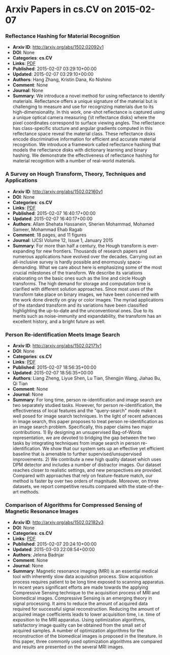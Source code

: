 # Arxiv Papers in cs.CV on 2015-02-07
### Reflectance Hashing for Material Recognition
- **Arxiv ID**: http://arxiv.org/abs/1502.02092v1
- **DOI**: None
- **Categories**: **cs.CV**
- **Links**: [PDF](http://arxiv.org/pdf/1502.02092v1)
- **Published**: 2015-02-07 03:29:10+00:00
- **Updated**: 2015-02-07 03:29:10+00:00
- **Authors**: Hang Zhang, Kristin Dana, Ko Nishino
- **Comment**: None
- **Journal**: None
- **Summary**: We introduce a novel method for using reflectance to identify materials. Reflectance offers a unique signature of the material but is challenging to measure and use for recognizing materials due to its high-dimensionality. In this work, one-shot reflectance is captured using a unique optical camera measuring {\it reflectance disks} where the pixel coordinates correspond to surface viewing angles. The reflectance has class-specific stucture and angular gradients computed in this reflectance space reveal the material class.   These reflectance disks encode discriminative information for efficient and accurate material recognition. We introduce a framework called reflectance hashing that models the reflectance disks with dictionary learning and binary hashing. We demonstrate the effectiveness of reflectance hashing for material recognition with a number of real-world materials.



### A Survey on Hough Transform, Theory, Techniques and Applications
- **Arxiv ID**: http://arxiv.org/abs/1502.02160v1
- **DOI**: None
- **Categories**: **cs.CV**
- **Links**: [PDF](http://arxiv.org/pdf/1502.02160v1)
- **Published**: 2015-02-07 16:40:17+00:00
- **Updated**: 2015-02-07 16:40:17+00:00
- **Authors**: Allam Shehata Hassanein, Sherien Mohammad, Mohamed Sameer, Mohammad Ehab Ragab
- **Comment**: 18 pages, and 11 figures
- **Journal**: IJCSI Volume 12, Issue 1, January 2015
- **Summary**: For more than half a century, the Hough transform is ever-expanding for new frontiers. Thousands of research papers and numerous applications have evolved over the decades. Carrying out an all-inclusive survey is hardly possible and enormously space-demanding. What we care about here is emphasizing some of the most crucial milestones of the transform. We describe its variations elaborating on the basic ones such as the line and circle Hough transforms. The high demand for storage and computation time is clarified with different solution approaches. Since most uses of the transform take place on binary images, we have been concerned with the work done directly on gray or color images. The myriad applications of the standard transform and its variations have been classified highlighting the up-to-date and the unconventional ones. Due to its merits such as noise-immunity and expandability, the transform has an excellent history, and a bright future as well.



### Person Re-identification Meets Image Search
- **Arxiv ID**: http://arxiv.org/abs/1502.02171v1
- **DOI**: None
- **Categories**: **cs.CV**
- **Links**: [PDF](http://arxiv.org/pdf/1502.02171v1)
- **Published**: 2015-02-07 18:56:35+00:00
- **Updated**: 2015-02-07 18:56:35+00:00
- **Authors**: Liang Zheng, Liyue Shen, Lu Tian, Shengjin Wang, Jiahao Bu, Qi Tian
- **Comment**: None
- **Journal**: None
- **Summary**: For long time, person re-identification and image search are two separately studied tasks. However, for person re-identification, the effectiveness of local features and the "query-search" mode make it well posed for image search techniques.   In the light of recent advances in image search, this paper proposes to treat person re-identification as an image search problem. Specifically, this paper claims two major contributions. 1) By designing an unsupervised Bag-of-Words representation, we are devoted to bridging the gap between the two tasks by integrating techniques from image search in person re-identification. We show that our system sets up an effective yet efficient baseline that is amenable to further supervised/unsupervised improvements. 2) We contribute a new high quality dataset which uses DPM detector and includes a number of distractor images. Our dataset reaches closer to realistic settings, and new perspectives are provided.   Compared with approaches that rely on feature-feature match, our method is faster by over two orders of magnitude. Moreover, on three datasets, we report competitive results compared with the state-of-the-art methods.



### Comparison of Algorithms for Compressed Sensing of Magnetic Resonance Images
- **Arxiv ID**: http://arxiv.org/abs/1502.02182v3
- **DOI**: None
- **Categories**: **cs.CV**
- **Links**: [PDF](http://arxiv.org/pdf/1502.02182v3)
- **Published**: 2015-02-07 20:24:10+00:00
- **Updated**: 2015-03-03 22:08:54+00:00
- **Authors**: Jelena Badnjar
- **Comment**: None
- **Journal**: None
- **Summary**: Magnetic resonance imaging (MRI) is an essential medical tool with inherently slow data acquisition process. Slow acquisition process requires patient to be long time exposed to scanning apparatus. In recent years significant efforts are made towards the applying Compressive Sensing technique to the acquisition process of MRI and biomedical images. Compressive Sensing is an emerging theory in signal processing. It aims to reduce the amount of acquired data required for successful signal reconstruction. Reducing the amount of acquired image coefficients leads to lower acquisition time, i.e. time of exposition to the MRI apparatus. Using optimization algorithms, satisfactory image quality can be obtained from the small set of acquired samples. A number of optimization algorithms for the reconstruction of the biomedical images is proposed in the literature. In this paper, three commonly used optimization algorithms are compared and results are presented on the several MRI images.



